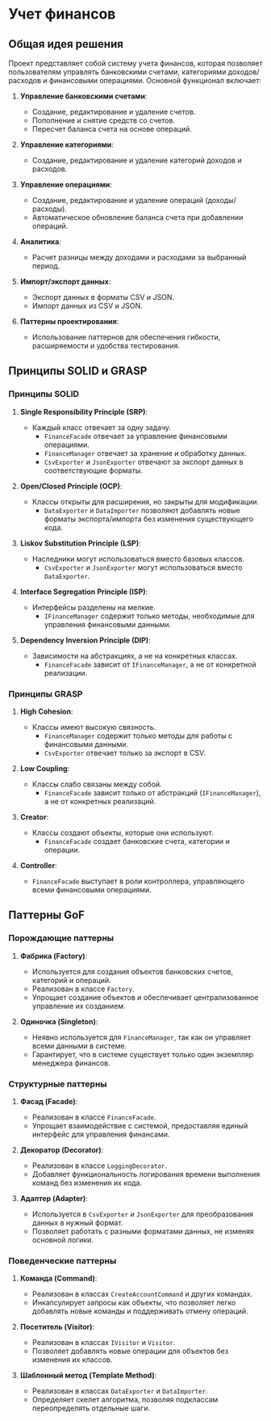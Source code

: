 # Учет финансов

## Общая идея решения

Проект представляет собой систему учета финансов, которая позволяет пользователям управлять банковскими счетами, категориями доходов/расходов и финансовыми операциями. Основной функционал включает:

1. **Управление банковскими счетами**:
   - Создание, редактирование и удаление счетов.
   - Пополнение и снятие средств со счетов.
   - Пересчет баланса счета на основе операций.

2. **Управление категориями**:
   - Создание, редактирование и удаление категорий доходов и расходов.

3. **Управление операциями**:
   - Создание, редактирование и удаление операций (доходы/расходы).
   - Автоматическое обновление баланса счета при добавлении операций.

4. **Аналитика**:
   - Расчет разницы между доходами и расходами за выбранный период.

5. **Импорт/экспорт данных**:
   - Экспорт данных в форматы CSV и JSON.
   - Импорт данных из CSV и JSON.

6. **Паттерны проектирования**:
   - Использование паттернов для обеспечения гибкости, расширяемости и удобства тестирования.

## Принципы SOLID и GRASP

### Принципы SOLID

1. **Single Responsibility Principle (SRP)**:
   - Каждый класс отвечает за одну задачу.
     - `FinanceFacade` отвечает за управление финансовыми операциями.
     - `FinanceManager` отвечает за хранение и обработку данных.
     - `CsvExporter` и `JsonExporter` отвечают за экспорт данных в соответствующие форматы.

2. **Open/Closed Principle (OCP)**:
   - Классы открыты для расширения, но закрыты для модификации.
     - `DataExporter` и `DataImporter` позволяют добавлять новые форматы экспорта/импорта без изменения существующего кода.

3. **Liskov Substitution Principle (LSP)**:
   - Наследники могут использоваться вместо базовых классов.
     - `CsvExporter` и `JsonExporter` могут использоваться вместо `DataExporter`.

4. **Interface Segregation Principle (ISP)**:
   - Интерфейсы разделены на мелкие.
     - `IFinanceManager` содержит только методы, необходимые для управления финансовыми данными.

5. **Dependency Inversion Principle (DIP)**:
   - Зависимости на абстракциях, а не на конкретных классах.
     - `FinanceFacade` зависит от `IFinanceManager`, а не от конкретной реализации.

### Принципы GRASP

1. **High Cohesion**:
   - Классы имеют высокую связность.
     - `FinanceManager` содержит только методы для работы с финансовыми данными.
     - `CsvExporter` отвечает только за экспорт в CSV.

2. **Low Coupling**:
   - Классы слабо связаны между собой.
     - `FinanceFacade` зависит только от абстракций (`IFinanceManager`), а не от конкретных реализаций.

3. **Creator**:
   - Классы создают объекты, которые они используют.
     - `FinanceFacade` создает банковские счета, категории и операции.

4. **Controller**:
   - `FinanceFacade` выступает в роли контроллера, управляющего всеми финансовыми операциями.

## Паттерны GoF

### Порождающие паттерны

1. **Фабрика (Factory)**:
   - Используется для создания объектов банковских счетов, категорий и операций.
   - Реализован в классе `Factory`.
   - Упрощает создание объектов и обеспечивает централизованное управление их созданием.

2. **Одиночка (Singleton)**:
   - Неявно используется для `FinanceManager`, так как он управляет всеми данными в системе.
   - Гарантирует, что в системе существует только один экземпляр менеджера финансов.

### Структурные паттерны

1. **Фасад (Facade)**:
   - Реализован в классе `FinanceFacade`.
   - Упрощает взаимодействие с системой, предоставляя единый интерфейс для управления финансами.

2. **Декоратор (Decorator)**:
   - Реализован в классе `LoggingDecorator`.
   - Добавляет функциональность логирования времени выполнения команд без изменения их кода.

3. **Адаптер (Adapter)**:
   - Используется в `CsvExporter` и `JsonExporter` для преобразования данных в нужный формат.
   - Позволяет работать с разными форматами данных, не изменяя основной логики.

### Поведенческие паттерны

1. **Команда (Command)**:
   - Реализован в классах `CreateAccountCommand` и других командах.
   - Инкапсулирует запросы как объекты, что позволяет легко добавлять новые команды и поддерживать отмену операций.

2. **Посетитель (Visitor)**:
   - Реализован в классах `IVisitor` и `Visitor`.
   - Позволяет добавлять новые операции для объектов без изменения их классов.

3. **Шаблонный метод (Template Method)**:
   - Реализован в классах `DataExporter` и `DataImporter`.
   - Определяет скелет алгоритма, позволяя подклассам переопределять отдельные шаги.
